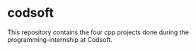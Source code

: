 # codsoft
This repository contains the four cpp projects done during the programming-internship at Codsoft.
